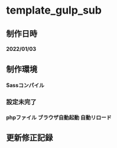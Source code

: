 # template_gulp_sub

## 制作日時
#### 2022/01/03

## 制作環境
#### Sassコンパイル
### 設定未完了
#### phpファイル ブラウザ自動起動 自動リロード

## 更新修正記録

